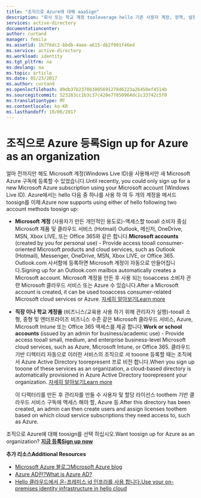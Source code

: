 ```yaml
---
title: "조직으로 Azure에 대해 aaaSign"
description: "회사 또는 학교 계정 tooleverage hello 기존 사용자 계정, 정책, 설정 또는 이미 있고 조직의 온-프레미스 id 인프라와 Azure AD 간의 효율성을 향상 시킬 온-프레미스 서버 배포를 사용 하는 방법을 알아봅니다."
services: active-directory
documentationcenter: 
author: curtand
manager: femila
ms.assetid: 1b7f6dc2-bbdb-4aee-a615-db2f991f46ed
ms.service: active-directory
ms.workload: identity
ms.tgt_pltfrm: na
ms.devlang: na
ms.topic: article
ms.date: 05/23/2017
ms.author: curtand
ms.openlocfilehash: 89db37b2370b3805691278d6223a26450ef4514b
ms.sourcegitcommit: 523283cc1b3c37c428e77850964dc1c33742c5f0
ms.translationtype: MT
ms.contentlocale: ko-KR
ms.lasthandoff: 10/06/2017
---
```

# <a name="sign-up-for-azure-as-an-organization"></a><span data-ttu-id="f1716-103">조직으로 Azure 등록</span><span class="sxs-lookup"><span data-stu-id="f1716-103">Sign up for Azure as an organization</span></span>
<span data-ttu-id="f1716-104">얼마 전까지만 해도 Microsoft 계정(Windows Live ID)을 사용해서만 새 Microsoft Azure 구독에 등록할 수 있었습니다.</span><span class="sxs-lookup"><span data-stu-id="f1716-104">Until recently, you could only sign up for a new Microsoft Azure subscription using your Microsoft account (Windows Live ID).</span></span> <span data-ttu-id="f1716-105">Azure에서는 hello 다음 중 하나를 사용 하 여 두 개의 계정을 메서드 toosign를 이제:</span><span class="sxs-lookup"><span data-stu-id="f1716-105">Azure now supports using either of hello following two account methods toosign up:</span></span>

* <span data-ttu-id="f1716-106">**Microsoft 계정** (사용자가 만든 개인적인 용도로)-액세스할 tooall 소비자 중심 Microsoft 제품 및 클라우드 서비스 (Hotmail) Outlook, 메신저, OneDrive, MSN, Xbox LIVE, 또는 Office 365와 같은 합니다.</span><span class="sxs-lookup"><span data-stu-id="f1716-106">**Microsoft accounts** (created by you for personal use) - Provide access tooall consumer-oriented Microsoft products and cloud services, such as Outlook (Hotmail), Messenger, OneDrive, MSN, Xbox LIVE, or Office 365.</span></span> <span data-ttu-id="f1716-107">Outlook.com 사서함에 등록하면 Microsoft 계정이 자동으로 만들어집니다.</span><span class="sxs-lookup"><span data-stu-id="f1716-107">Signing up for an Outlook.com mailbox automatically creates a Microsoft account.</span></span> <span data-ttu-id="f1716-108">Microsoft 계정을 만든 후 사용 되는 tooaccess 소비자 관련 Microsoft 클라우드 서비스 또는 Azure 수 있습니다.</span><span class="sxs-lookup"><span data-stu-id="f1716-108">After a Microsoft account is created, it can be used tooaccess consumer-related Microsoft cloud services or Azure.</span></span> [<span data-ttu-id="f1716-109">자세히 알아보기</span><span class="sxs-lookup"><span data-stu-id="f1716-109">Learn more</span></span>](http://www.microsoft.com/account/default.aspx)
* <span data-ttu-id="f1716-110">**직장 이나 학교 계정을** (비즈니스/교육용 사용 하기 위해 관리자가 실행)-tooall 소형, 중형 및 엔터프라이즈 비즈니스 수준 같은 Microsoft 클라우드 서비스, Azure, Microsoft Intune 또는 Office 365 액세스를 제공 합니다.</span><span class="sxs-lookup"><span data-stu-id="f1716-110">**Work or school accounts** (issued by an admin for business/academic use) - Provide access tooall small, medium, and enterprise business-level Microsoft cloud services, such as Azure, Microsoft Intune, or Office 365.</span></span> <span data-ttu-id="f1716-111">클라우드 기반 디렉터리 자동으로 이러한 서비스의 조직으로 서 tooone 등록할 때는 조직에서 Azure Active Directory toorepresent 프로 비전 합니다.</span><span class="sxs-lookup"><span data-stu-id="f1716-111">When you sign up tooone of these services as an organization, a cloud-based directory is automatically provisioned in Azure Active Directory toorepresent your organization.</span></span> [<span data-ttu-id="f1716-112">자세히 알아보기</span><span class="sxs-lookup"><span data-stu-id="f1716-112">Learn more</span></span>](active-directory-administer.md)
  
    <span data-ttu-id="f1716-113">이 디렉터리를 만든 후 관리자를 만들 수 사용자 및 할당 라이선스 toothem 기반 클라우드 서비스 구독에 액세스 해야 할, Azure 등.</span><span class="sxs-lookup"><span data-stu-id="f1716-113">After this directory has been created, an admin can then create users and assign licenses toothem based on which cloud service subscriptions they need access to, such as Azure.</span></span>

<span data-ttu-id="f1716-114">조직으로 Azure에 대해 toosign를 선택 하십시오.</span><span class="sxs-lookup"><span data-stu-id="f1716-114">Want toosign up for Azure as an organization?</span></span> [<span data-ttu-id="f1716-115">**지금 등록**</span><span class="sxs-lookup"><span data-stu-id="f1716-115">**Sign up now**</span></span>](https://azure.microsoft.com/pricing/purchase-options/)

<span data-ttu-id="f1716-116">**추가 리소스**</span><span class="sxs-lookup"><span data-stu-id="f1716-116">**Additional Resources**</span></span>

* [<span data-ttu-id="f1716-117">Microsoft Azure 블로그</span><span class="sxs-lookup"><span data-stu-id="f1716-117">Microsoft Azure blog</span></span>](https://azure.microsoft.com/blog/)
* [<span data-ttu-id="f1716-118">Azure AD란?</span><span class="sxs-lookup"><span data-stu-id="f1716-118">What is Azure AD?</span></span>](active-directory-whatis.md)
* [<span data-ttu-id="f1716-119">Hello 클라우드에서 온-프레미스 id 인프라를 사용 합니다.</span><span class="sxs-lookup"><span data-stu-id="f1716-119">Use your on-premises identity infrastructure in hello cloud</span></span>](active-directory-aadconnect.md)

